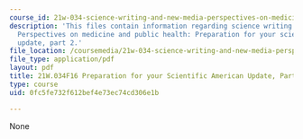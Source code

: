 ```yaml
---
course_id: 21w-034-science-writing-and-new-media-perspectives-on-medicine-and-public-health-fall-2016
description: 'This files contain information regarding science writing and new media:
  Perspectives on medicine and public health: Preparation for your scientific american
  update, part 2.'
file_location: /coursemedia/21w-034-science-writing-and-new-media-perspectives-on-medicine-and-public-health-fall-2016/0fc5fe732f612bef4e73ec74cd306e1b_MIT21W_034F16_PreSciAmeri2.pdf
file_type: application/pdf
layout: pdf
title: 21W.034F16 Preparation for your Scientific American Update, Part 2
type: course
uid: 0fc5fe732f612bef4e73ec74cd306e1b

---
```

None